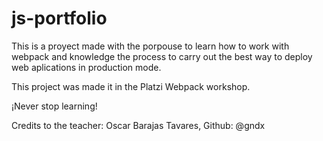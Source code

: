 # js-portfolio

This is a proyect made with the porpouse to learn how to work with webpack and knowledge the process to carry out the best way to deploy web aplications in production mode.

This project was made it in the Platzi Webpack workshop. 

¡Never stop learning! 

Credits to the teacher: Oscar Barajas Tavares, Github: @gndx
